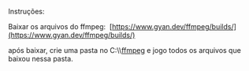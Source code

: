 Instruções:

Baixar os arquivos do ffmpeg:  [https://www.gyan.dev/ffmpeg/builds/](https://www.gyan.dev/ffmpeg/builds/)

após baixar, crie uma pasta no C:\\\\[ffmpeg](https://www.gyan.dev/ffmpeg/builds/ffmpeg-release-full.7z) e jogo todos os arquivos que baixou nessa pasta.